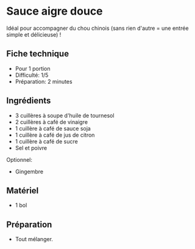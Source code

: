 # Sauce aigre douce

Idéal pour accompagner du chou chinois (sans rien d'autre = une entrée simple et délicieuse) !

## Fiche technique

- Pour 1 portion
- Difficulté: 1/5
- Préparation: 2 minutes

## Ingrédients

- 3 cuillères à soupe d'huile de tournesol
- 2 cuillères à café de vinaigre
- 1 cuillère à café de sauce soja
- 1 cuillère à café de jus de citron
- 1 cuillère à café de sucre
- Sel et poivre

Optionnel:

- Gingembre

## Matériel

- 1 bol

## Préparation

- Tout mélanger.
